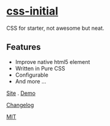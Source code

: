 # [css-initial](https://github.com/jlongyam/css-initial)

CSS for starter, not awesome but neat.

## Features

- Improve native html5 element
- Written in Pure CSS
- Configurable
- And more ...

[Site](https://jlongyam.github.io) . [Demo](dist/demo/index.html)

[Changelog](changelog.md)

[MIT](license.txt)